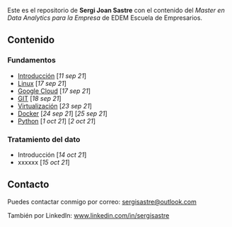 Este es el repositorio de **Sergi Joan Sastre** con el contenido del *Master en Data Analytics para la Empresa* de EDEM Escuela de Empresarios.

## Contenido

### Fundamentos

- [Introducción](Fundamentos/Introduccion_Apuntes.md)	[*11 sep 21*]
- [Linux](Fundamentos/Linux)	[*17 sep 21*]
- [Google Cloud](Fundamentos/Google_Cloud_Apuntes.md)	[*17 sep 21*]
- [GIT](Fundamentos/Git_Apuntes.md)	[*18 sep 21*]
- [Virtualización](Fundamentos/Virtualizacion_Apuntes.md)	[*23 sep 21*]
- [Docker](Fundamentos/Docker)	[*24 sep 21*] [*25 sep 21*]
- [Python](Fundamentos/Python)	[*1 oct 21*] [*2 oct 21*]

### Tratamiento del dato

- Introducción	[*14 oct 21*]
- xxxxxx	[*15 oct 21*]

## Contacto

Puedes contactar conmigo por correo: sergisastre@outlook.com

También por LinkedIn: www.linkedin.com/in/sergisastre

